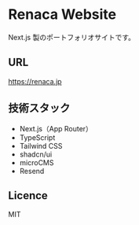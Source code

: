 # Renaca Website

Next.js 製のポートフォリオサイトです。

## URL

https://renaca.jp

## 技術スタック

-   Next.js（App Router）
-   TypeScript
-   Tailwind CSS
-   shadcn/ui
-   microCMS
-   Resend

## Licence

MIT
